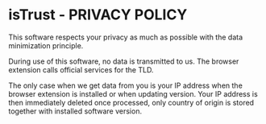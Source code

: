 isTrust - PRIVACY POLICY
========================

This software respects your privacy as much as possible with the data minimization principle.

During use of this software, no data is transmitted to us. The browser extension calls official services for the TLD.

The only case when we get data from you is your IP address when the browser extension is installed or when updating version. Your IP address is then immediately deleted once processed, only country of origin is stored together with installed software version.
